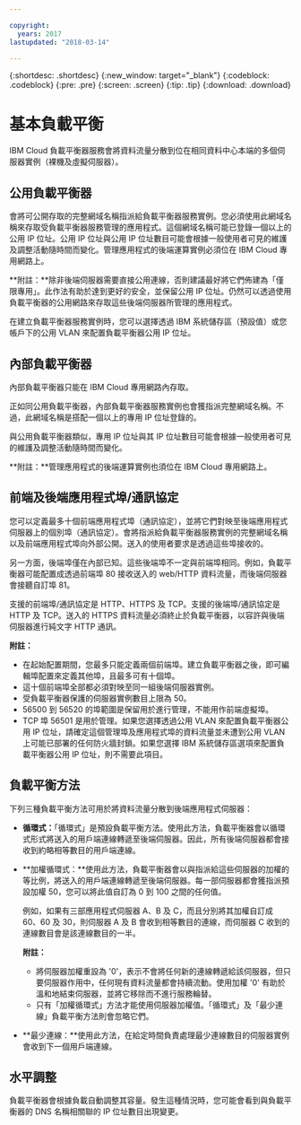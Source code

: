 ```yaml
---

copyright:
  years: 2017
lastupdated: "2018-03-14"

---
```


{:shortdesc: .shortdesc}
{:new_window: target="_blank"}
{:codeblock: .codeblock}
{:pre: .pre}
{:screen: .screen}
{:tip: .tip}
{:download: .download}

# 基本負載平衡
IBM Cloud 負載平衡器服務會將資料流量分散到位在相同資料中心本端的多個伺服器實例（裸機及虛擬伺服器）。 

## 公用負載平衡器 
會將可公開存取的完整網域名稱指派給負載平衡器服務實例。您必須使用此網域名稱來存取受負載平衡器服務管理的應用程式。這個網域名稱可能已登錄一個以上的公用 IP 位址。公用 IP 位址與公用 IP 位址數目可能會根據一般使用者可見的維護及調整活動隨時間而變化。管理應用程式的後端運算實例必須位在 IBM Cloud 專用網路上。 

**附註：**除非後端伺服器需要直接公用連線，否則建議最好將它們佈建為「僅限專用」。此作法有助於達到更好的安全，並保留公用 IP 位址。仍然可以透過使用負載平衡器的公用網路來存取這些後端伺服器所管理的應用程式。  

在建立負載平衡器服務實例時，您可以選擇透過 IBM 系統儲存區（預設值）或您帳戶下的公用 VLAN 來配置負載平衡器公用 IP 位址。

## 內部負載平衡器
內部負載平衡器只能在 IBM Cloud 專用網路內存取。 

正如同公用負載平衡器，內部負載平衡器服務實例也會獲指派完整網域名稱。不過，此網域名稱是搭配一個以上的專用 IP 位址登錄的。 

與公用負載平衡器類似，專用 IP 位址與其 IP 位址數目可能會根據一般使用者可見的維護及調整活動隨時間而變化。 

**附註：**管理應用程式的後端運算實例也須位在 IBM Cloud 專用網路上。

## 前端及後端應用程式埠/通訊協定
您可以定義最多十個前端應用程式埠（通訊協定），並將它們對映至後端應用程式伺服器上的個別埠（通訊協定）。會將指派給負載平衡器服務實例的完整網域名稱以及前端應用程式埠向外部公開。送入的使用者要求是透過這些埠接收的。 

另一方面，後端埠僅在內部已知。這些後端埠不一定與前端埠相同。例如，負載平衡器可能配置成透過前端埠 80 接收送入的 web/HTTP 資料流量，而後端伺服器會接聽自訂埠 81。 

支援的前端埠/通訊協定是 HTTP、HTTPS 及 TCP。支援的後端埠/通訊協定是 HTTP 及 TCP。送入的 HTTPS 資料流量必須終止於負載平衡器，以容許與後端伺服器進行純文字 HTTP 通訊。 

**附註：**

* 在起始配置期間，您最多只能定義兩個前端埠。建立負載平衡器之後，即可編輯埠配置來定義其他埠，且最多可有十個埠。
* 這十個前端埠全部都必須對映至同一組後端伺服器實例。
* 受負載平衡器保護的伺服器實例數目上限為 50。
* 56500 到 56520 的埠範圍是保留用於進行管理，不能用作前端虛擬埠。 
* TCP 埠 56501 是用於管理。如果您選擇透過公用 VLAN 來配置負載平衡器公用 IP 位址，請確定這個管理埠及應用程式埠的資料流量並未遭到公用 VLAN 上可能已部署的任何防火牆封鎖。如果您選擇 IBM 系統儲存區選項來配置負載平衡器公用 IP 位址，則不需要此項目。

## 負載平衡方法
下列三種負載平衡方法可用於將資料流量分散到後端應用程式伺服器：

* **循環式：**「循環式」是預設負載平衡方法。使用此方法，負載平衡器會以循環式形式將送入的用戶端連線轉遞至後端伺服器。因此，所有後端伺服器都會接收到約略相等數目的用戶端連線。

* **加權循環式：**使用此方法，負載平衡器會以與指派給這些伺服器的加權的等比例，將送入的用戶端連線轉遞至後端伺服器。每一部伺服器都會獲指派預設加權 50，您可以將此值自訂為 0 到 100 之間的任何值。 

	例如，如果有三部應用程式伺服器 A、B 及 C，而且分別將其加權自訂成 60、60 及 30，則伺服器 A 及 B 會收到相等數目的連線，而伺服器 C 收到的連線數目會是該連線數目的一半。 

	**附註：** 

	* 將伺服器加權重設為 '0'，表示不會將任何新的連線轉遞給該伺服器，但只要伺服器作用中，任何現有資料流量都會持續流動。使用加權 '0' 有助於溫和地結束伺服器，並將它移除而不進行服務輪替。 
	* 只有「加權循環式」方法才能使用伺服器加權值。「循環式」及「最少連線」負載平衡方法則會忽略它們。 

* **最少連線：**使用此方法，在給定時間負責處理最少連線數目的伺服器實例會收到下一個用戶端連線。 


## 水平調整
負載平衡器會根據負載自動調整其容量。發生這種情況時，您可能會看到與負載平衡器的 DNS 名稱相關聯的 IP 位址數目出現變更。
